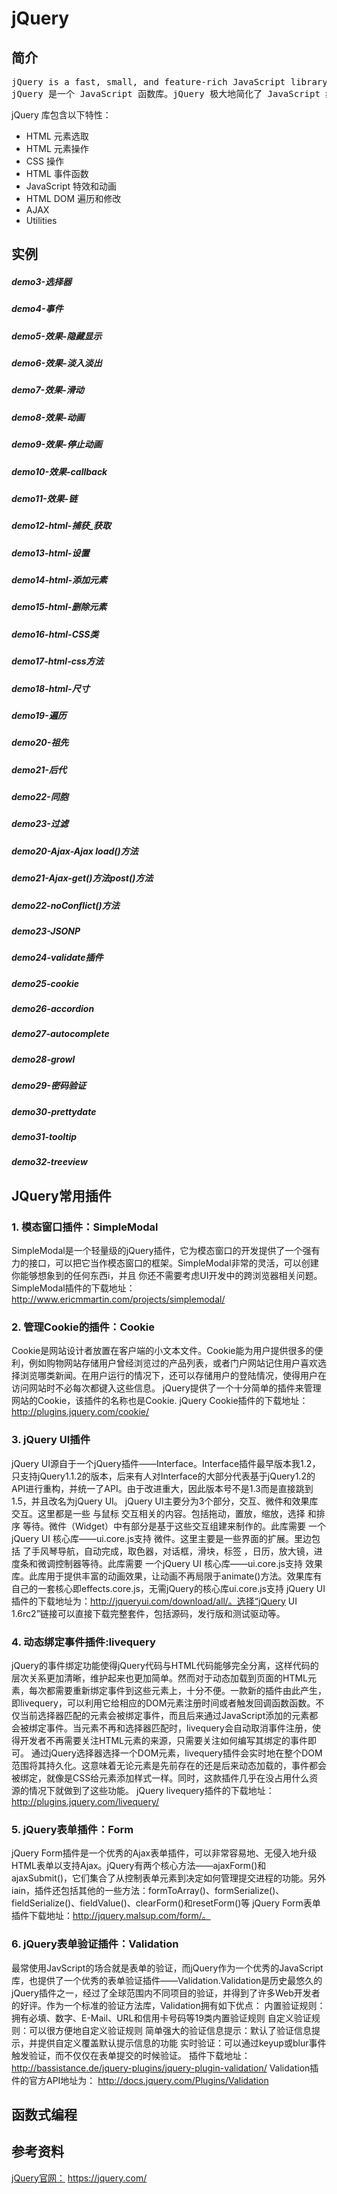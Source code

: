 # jQuery
## 简介
<pre>
jQuery is a fast, small, and feature-rich JavaScript library. It makes things like HTML document traversal and manipulation, event handling, animation, and Ajax much simpler with an easy-to-use API that works across a multitude of browsers. With a combination of versatility and extensibility, jQuery has changed the way that millions of people write JavaScript.
jQuery 是一个 JavaScript 函数库。jQuery 极大地简化了 JavaScript 编程。
</pre>

jQuery 库包含以下特性：
* HTML 元素选取
* HTML 元素操作
* CSS 操作
* HTML 事件函数
* JavaScript 特效和动画
* HTML DOM 遍历和修改
* AJAX
* Utilities


## 实例
##### demo3-选择器  
##### demo4-事件  

##### demo5-效果-隐藏显示  
##### demo6-效果-淡入淡出  
##### demo7-效果-滑动  
##### demo8-效果-动画  
##### demo9-效果-停止动画  
##### demo10-效果-callback  
##### demo11-效果-链  

##### demo12-html-捕获_获取  
##### demo13-html-设置  
##### demo14-html-添加元素  
##### demo15-html-删除元素  
##### demo16-html-CSS类  
##### demo17-html-css方法  
##### demo18-html-尺寸  

##### demo19-遍历  
##### demo20-祖先  
##### demo21-后代  
##### demo22-同胞  
##### demo23-过滤  

##### demo20-Ajax-Ajax load()方法  
##### demo21-Ajax-get()方法post()方法  

##### demo22-noConflict()方法  
##### demo23-JSONP  

##### demo24-validate插件
##### demo25-cookie
##### demo26-accordion
##### demo27-autocomplete
##### demo28-growl
##### demo29-密码验证
##### demo30-prettydate
##### demo31-tooltip
##### demo32-treeview


## JQuery常用插件
### 1. 模态窗口插件：SimpleModal
SimpleModal是一个轻量级的jQuery插件，它为模态窗口的开发提供了一个强有力的接口，可以把它当作模态窗口的框架。SimpleModal非常的灵活，可以创建你能够想象到的任何东西i，并且 你还不需要考虑UI开发中的跨浏览器相关问题。
SimpleModal插件的下载地址：http://www.ericmmartin.com/projects/simplemodal/

### 2. 管理Cookie的插件：Cookie
Cookie是网站设计者放置在客户端的小文本文件。Cookie能为用户提供很多的便利，例如购物网站存储用户曾经浏览过的产品列表，或者门户网站记住用户喜欢选择浏览哪类新闻。在用户运行的情况下，还可以存储用户的登陆情况，使得用户在访问网站时不必每次都键入这些信息。
jQuery提供了一个十分简单的插件来管理网站的Cookie，该插件的名称也是Cookie.
jQuery Cookie插件的下载地址：http://plugins.jquery.com/cookie/

### 3. jQuery UI插件
jQuery UI源自于一个jQuery插件——Interface。Interface插件最早版本我1.2，只支持jQuery1.1.2的版本，后来有人对Interface的大部分代表基于jQuery1.2的API进行重构，并统一了API。由于改进重大，因此版本号不是1.3而是直接跳到1.5，并且改名为jQuery UI。
jQuery UI主要分为3个部分，交互、微件和效果库
交互。这里都是一些 与鼠标 交互相关的内容。包括拖动，置放，缩放，选择 和排序 等待。微件（Widget）中有部分是基于这些交互组建来制作的。此库需要 一个jQuery UI 核心库——ui.core.js支持
微件。这里主要是一些界面的扩展。里边包括 了手风琴导航，自动完成，取色器，对话框，滑块，标签 ，日历，放大镜，进度条和微调控制器等待。此库需要 一个jQuery UI 核心库——ui.core.js支持
效果库。此库用于提供丰富的动画效果，让动画不再局限于animate()方法。效果库有自己的一套核心即effects.core.js，无需jQuery的核心库ui.core.js支持
jQuery UI插件的下载地址为：http://jqueryui.com/download/all/。选择“jQuery UI 1.6rc2”链接可以直接下载完整套件，包括源码，发行版和测试驱动等。

### 4. 动态绑定事件插件:livequery
jQuery的事件绑定功能使得jQuery代码与HTML代码能够完全分离，这样代码的层次关系更加清晰，维护起来也更加简单。然而对于动态加载到页面的HTML元素，每次都需要重新绑定事件到这些元素上，十分不便。一款新的插件由此产生，即livequery，可以利用它给相应的DOM元素注册时间或者触发回调函数函数。不仅当前选择器匹配的元素会被绑定事件，而且后来通过JavaScript添加的元素都会被绑定事件。当元素不再和选择器匹配时，livequery会自动取消事件注册，使得开发者不再需要关注HTML元素的来源，只需要关注如何编写其绑定的事件即可。
通过jQuery选择器选择一个DOM元素，livequery插件会实时地在整个DOM范围将其持久化。这意味着无论元素是先前存在的还是后来动态加载的，事件都会被绑定，就像是CSS给元素添加样式一样。同时，这款插件几乎在没占用什么资源的情况下就做到了这些功能。
jQuery livequery插件的下载地址：http://plugins.jquery.com/livequery/

### 5. jQuery表单插件：Form
jQuery Form插件是一个优秀的Ajax表单插件，可以非常容易地、无侵入地升级HTML表单以支持Ajax。jQuery有两个核心方法——ajaxForm()和ajaxSubmit()，它们集合了从控制表单元素到决定如何管理提交进程的功能。另外iain，插件还包括其他的一些方法：formToArray()、formSerialize()、fieldSerialize()、fieldValue()、clearForm()和resetForm()等
jQuery Form表单插件下载地址：http://jquery.malsup.com/form/。

### 6. jQuery表单验证插件：Validation
最常使用JavScript的场合就是表单的验证，而jQuery作为一个优秀的JavaScript库，也提供了一个优秀的表单验证插件——Validation.Validation是历史最悠久的jQuery插件之一，经过了全球范围内不同项目的验证，并得到了许多Web开发者的好评。作为一个标准的验证方法库，Validation拥有如下优点：
内置验证规则：拥有必填、数字、E-Mail、URL和信用卡号码等19类内置验证规则
自定义验证规则：可以很方便地自定义验证规则
简单强大的验证信息提示：默认了验证信息提示，并提供自定义覆盖默认提示信息的功能
实时验证：可以通过keyup或blur事件触发验证，而不仅仅在表单提交的时候验证。
插件下载地址：http://bassistance.de/jquery-plugins/jquery-plugin-validation/
Validation插件的官方API地址为： http://docs.jquery.com/Plugins/Validation

## 函数式编程



## 参考资料
[jQuery官网：](https://jquery.com/) https://jquery.com/  




